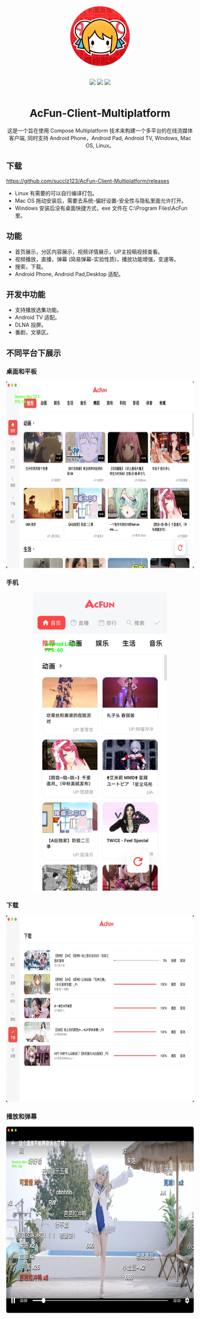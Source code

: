 <br/>
<div align="center">
<img width="160" height="160" style="display: block; border: 1px solid #f5f5f5; border-radius: 9999px;" src="./art/ic_acfun_title.png">
</div>
<br/>
<br/>
<div align="center">
<img src="https://img.shields.io/static/v1?label=version&message=1.0.3&color=success"/>
<img src="https://img.shields.io/static/v1?label=platform&message=Android&color=green"/>   <img src="https://img.shields.io/static/v1?label=platform&message=Desktop&color=blue"/>
</div>
<br/>
<div align="center">
<h1>AcFun-Client-Multiplatform</h1>
<p>这是一个旨在使用 Compose Multiplatform 技术来构建一个多平台的在线流媒体客户端, 同时支持 Android Phone，Android Pad,
Android TV, Windows, Mac OS, Linux。
</p>

</div>

## 下载

https://github.com/succlz123/AcFun-Client-Multiplatform/releases

- Linux 有需要的可以自行编译打包。
- Mac OS 拖动安装后，需要去系统-偏好设置-安全性与隐私里面允许打开。
- Windows 安装后没有桌面快捷方式，exe 文件在 C:\Program Files\AcFun 里。

## 功能

- 首页展示，分区内容展示，视频详情展示，UP主投稿视频查看。
- 视频播放，直播，弹幕 (简易弹幕-实验性质)，播放功能增强，变速等。
- 搜索，下载。
- Android Phone, Android Pad,Desktop 适配。

## 开发中功能

- 支持播放选集功能。
- Android TV 适配。
- DLNA 投屏。
- 番剧，文章区。

## 不同平台下展示

### 桌面和平板

<div align="center">
 <img width="750" height="500"  src="./art/1.png">
</div>

### 手机

<div align="center">
 <img width="360" height="800"  src="./art/9.png">
</div>

### 下载

<div align="center">
 <img width="750" height="500"  src="./art/15.png">
</div>

### 播放和弹幕

<div align="center">
 <img width="750" height="500"  src="./art/12.png">
</div>
